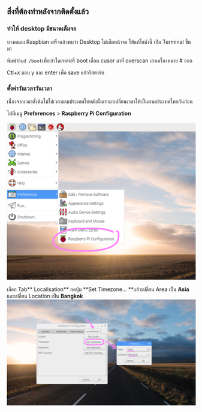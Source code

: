 ## สิ่งที่ต้องทำหลังจากติดตั้งแล้ว

### ทำให้ desktop มีขนาดเต็มจอ

บางคนลง Raspbian เสร็จแล้วพบว่า Desktop ไม่เต็มหน้าจอ ให้แก้ไขดังนี้ เปิด Terminal ขึ้นมา

พิมพ์ว่า`cd /boot`เพื่อเข้าไดเรคทอรี่ boot เลื่อน cusor มาที่ overscan เอาเครื่องหมาย \# ออก

Ctl+x ตอบ y และ enter เพื่อ save แล้วรีสตาร์ท

### ตั้งค่าวันเวลาวันเวลา

เนื่องจากเวลาตั้งต้นไม่ใช่เวลาตามประเทศไทยดังนั้นเรามาเปลี่ยนเวลาให้เป็นตามประเทศไทยกันก่อน

ไปที่เมนู **Preferences** &gt; **Raspberry Pi Configuration**

![](/assets/raspberrypiconfig.png)

เลือก Tab** Localisation** กดปุ่ม **Set Timezone... **แล้วเปลี่ยน Area เป็น **Asia** และเปลี่ยน Location เป็น **Bangkok**![](/assets/changetimezone.png)



